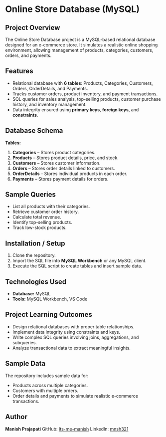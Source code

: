# Online Store Database (MySQL)

## Project Overview

The Online Store Database project is a MySQL-based relational database designed for an e-commerce store. It simulates a realistic online shopping environment, allowing management of products, categories, customers, orders, and payments.

## Features

* Relational database with **6 tables**: Products, Categories, Customers, Orders, OrderDetails, and Payments.
* Tracks customer orders, product inventory, and payment transactions.
* SQL queries for sales analysis, top-selling products, customer purchase history, and inventory management.
* Data integrity ensured using **primary keys**, **foreign keys**, and **constraints**.

## Database Schema

**Tables:**

1. **Categories** – Stores product categories.
2. **Products** – Stores product details, price, and stock.
3. **Customers** – Stores customer information.
4. **Orders** – Stores order details linked to customers.
5. **OrderDetails** – Stores individual products in each order.
6. **Payments** – Stores payment details for orders.

## Sample Queries

* List all products with their categories.
* Retrieve customer order history.
* Calculate total revenue.
* Identify top-selling products.
* Track low-stock products.

## Installation / Setup

1. Clone the repository.
2. Import the SQL file into **MySQL Workbench** or any MySQL client.
3. Execute the SQL script to create tables and insert sample data.

## Technologies Used

* **Database:** MySQL
* **Tools:** MySQL Workbench, VS Code

## Project Learning Outcomes

* Design relational databases with proper table relationships.
* Implement data integrity using constraints and keys.
* Write complex SQL queries involving joins, aggregations, and subqueries.
* Analyze transactional data to extract meaningful insights.

## Sample Data

The repository includes sample data for:

* Products across multiple categories.
* Customers with multiple orders.
* Order details and payments to simulate realistic e-commerce transactions.

## Author

**Manish Prajapati**
GitHub: [Its-me-manish](https://github.com/Its-me-manish)
LinkedIn: [mnsh321](https://www.linkedin.com/in/mnsh321)
